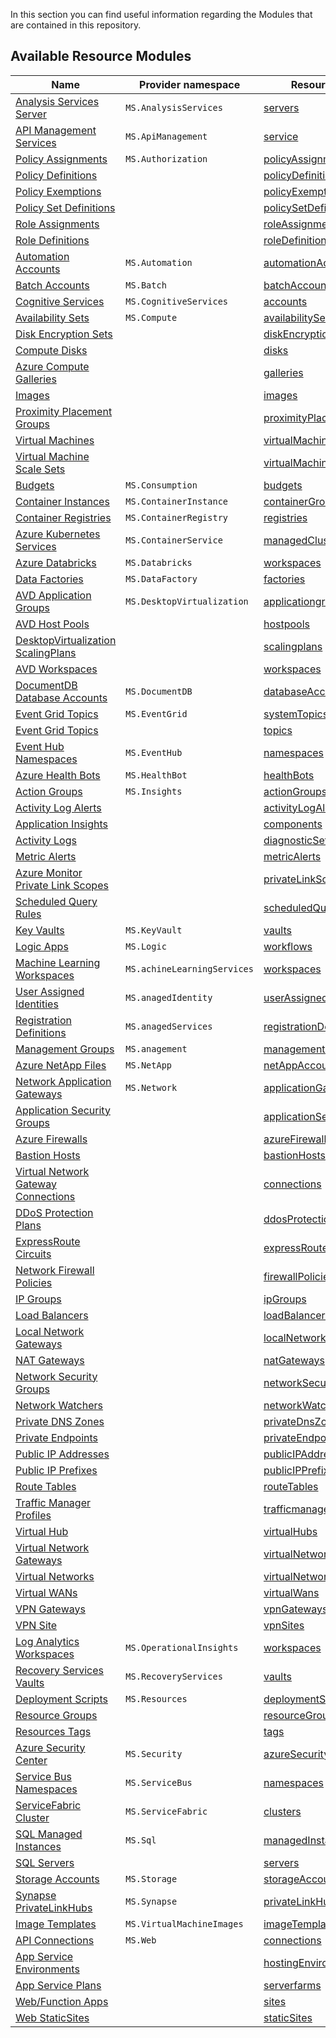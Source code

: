 In this section you can find useful information regarding the Modules that are contained in this repository.

## Available Resource Modules

| Name | Provider namespace | Resource Type |
| - | - | - |
| [Analysis Services Server](https://github.com/akata72/ResourceModules/tree/main/arm/Microsoft.AnalysisServices/servers) | `MS.AnalysisServices` | [servers](https://github.com/akata72/ResourceModules/tree/main/arm/Microsoft.AnalysisServices/servers) |
| [API Management Services](https://github.com/akata72/ResourceModules/tree/main/arm/Microsoft.ApiManagement/service) | `MS.ApiManagement` | [service](https://github.com/akata72/ResourceModules/tree/main/arm/Microsoft.ApiManagement/service) |
| [Policy Assignments](https://github.com/akata72/ResourceModules/tree/main/arm/Microsoft.Authorization/policyAssignments) | `MS.Authorization` | [policyAssignments](https://github.com/akata72/ResourceModules/tree/main/arm/Microsoft.Authorization/policyAssignments) |
| [Policy Definitions](https://github.com/akata72/ResourceModules/tree/main/arm/Microsoft.Authorization/policyDefinitions) |  | [policyDefinitions](https://github.com/akata72/ResourceModules/tree/main/arm/Microsoft.Authorization/policyDefinitions) |
| [Policy Exemptions](https://github.com/akata72/ResourceModules/tree/main/arm/Microsoft.Authorization/policyExemptions) |  | [policyExemptions](https://github.com/akata72/ResourceModules/tree/main/arm/Microsoft.Authorization/policyExemptions) |
| [Policy Set Definitions](https://github.com/akata72/ResourceModules/tree/main/arm/Microsoft.Authorization/policySetDefinitions) |  | [policySetDefinitions](https://github.com/akata72/ResourceModules/tree/main/arm/Microsoft.Authorization/policySetDefinitions) |
| [Role Assignments](https://github.com/akata72/ResourceModules/tree/main/arm/Microsoft.Authorization/roleAssignments) |  | [roleAssignments](https://github.com/akata72/ResourceModules/tree/main/arm/Microsoft.Authorization/roleAssignments) |
| [Role Definitions](https://github.com/akata72/ResourceModules/tree/main/arm/Microsoft.Authorization/roleDefinitions) |  | [roleDefinitions](https://github.com/akata72/ResourceModules/tree/main/arm/Microsoft.Authorization/roleDefinitions) |
| [Automation Accounts](https://github.com/akata72/ResourceModules/tree/main/arm/Microsoft.Automation/automationAccounts) | `MS.Automation` | [automationAccounts](https://github.com/akata72/ResourceModules/tree/main/arm/Microsoft.Automation/automationAccounts) |
| [Batch Accounts](https://github.com/akata72/ResourceModules/tree/main/arm/Microsoft.Batch/batchAccounts) | `MS.Batch` | [batchAccounts](https://github.com/akata72/ResourceModules/tree/main/arm/Microsoft.Batch/batchAccounts) |
| [Cognitive Services](https://github.com/akata72/ResourceModules/tree/main/arm/Microsoft.CognitiveServices/accounts) | `MS.CognitiveServices` | [accounts](https://github.com/akata72/ResourceModules/tree/main/arm/Microsoft.CognitiveServices/accounts) |
| [Availability Sets](https://github.com/akata72/ResourceModules/tree/main/arm/Microsoft.Compute/availabilitySets) | `MS.Compute` | [availabilitySets](https://github.com/akata72/ResourceModules/tree/main/arm/Microsoft.Compute/availabilitySets) |
| [Disk Encryption Sets](https://github.com/akata72/ResourceModules/tree/main/arm/Microsoft.Compute/diskEncryptionSets) |  | [diskEncryptionSets](https://github.com/akata72/ResourceModules/tree/main/arm/Microsoft.Compute/diskEncryptionSets) |
| [Compute Disks](https://github.com/akata72/ResourceModules/tree/main/arm/Microsoft.Compute/disks) |  | [disks](https://github.com/akata72/ResourceModules/tree/main/arm/Microsoft.Compute/disks) |
| [Azure Compute Galleries](https://github.com/akata72/ResourceModules/tree/main/arm/Microsoft.Compute/galleries) |  | [galleries](https://github.com/akata72/ResourceModules/tree/main/arm/Microsoft.Compute/galleries) |
| [Images](https://github.com/akata72/ResourceModules/tree/main/arm/Microsoft.Compute/images) |  | [images](https://github.com/akata72/ResourceModules/tree/main/arm/Microsoft.Compute/images) |
| [Proximity Placement Groups](https://github.com/akata72/ResourceModules/tree/main/arm/Microsoft.Compute/proximityPlacementGroups) |  | [proximityPlacementGroups](https://github.com/akata72/ResourceModules/tree/main/arm/Microsoft.Compute/proximityPlacementGroups) |
| [Virtual Machines](https://github.com/akata72/ResourceModules/tree/main/arm/Microsoft.Compute/virtualMachines) |  | [virtualMachines](https://github.com/akata72/ResourceModules/tree/main/arm/Microsoft.Compute/virtualMachines) |
| [Virtual Machine Scale Sets](https://github.com/akata72/ResourceModules/tree/main/arm/Microsoft.Compute/virtualMachineScaleSets) |  | [virtualMachineScaleSets](https://github.com/akata72/ResourceModules/tree/main/arm/Microsoft.Compute/virtualMachineScaleSets) |
| [Budgets](https://github.com/akata72/ResourceModules/tree/main/arm/Microsoft.Consumption/budgets) | `MS.Consumption` | [budgets](https://github.com/akata72/ResourceModules/tree/main/arm/Microsoft.Consumption/budgets) |
| [Container Instances](https://github.com/akata72/ResourceModules/tree/main/arm/Microsoft.ContainerInstance/containerGroups) | `MS.ContainerInstance` | [containerGroups](https://github.com/akata72/ResourceModules/tree/main/arm/Microsoft.ContainerInstance/containerGroups) |
| [Container Registries](https://github.com/akata72/ResourceModules/tree/main/arm/Microsoft.ContainerRegistry/registries) | `MS.ContainerRegistry` | [registries](https://github.com/akata72/ResourceModules/tree/main/arm/Microsoft.ContainerRegistry/registries) |
| [Azure Kubernetes Services](https://github.com/akata72/ResourceModules/tree/main/arm/Microsoft.ContainerService/managedClusters) | `MS.ContainerService` | [managedClusters](https://github.com/akata72/ResourceModules/tree/main/arm/Microsoft.ContainerService/managedClusters) |
| [Azure Databricks](https://github.com/akata72/ResourceModules/tree/main/arm/Microsoft.Databricks/workspaces) | `MS.Databricks` | [workspaces](https://github.com/akata72/ResourceModules/tree/main/arm/Microsoft.Databricks/workspaces) |
| [Data Factories](https://github.com/akata72/ResourceModules/tree/main/arm/Microsoft.DataFactory/factories) | `MS.DataFactory` | [factories](https://github.com/akata72/ResourceModules/tree/main/arm/Microsoft.DataFactory/factories) |
| [AVD Application Groups](https://github.com/akata72/ResourceModules/tree/main/arm/Microsoft.DesktopVirtualization/applicationgroups) | `MS.DesktopVirtualization` | [applicationgroups](https://github.com/akata72/ResourceModules/tree/main/arm/Microsoft.DesktopVirtualization/applicationgroups) |
| [AVD Host Pools](https://github.com/akata72/ResourceModules/tree/main/arm/Microsoft.DesktopVirtualization/hostpools) |  | [hostpools](https://github.com/akata72/ResourceModules/tree/main/arm/Microsoft.DesktopVirtualization/hostpools) |
| [DesktopVirtualization ScalingPlans](https://github.com/akata72/ResourceModules/tree/main/arm/Microsoft.DesktopVirtualization/scalingplans) |  | [scalingplans](https://github.com/akata72/ResourceModules/tree/main/arm/Microsoft.DesktopVirtualization/scalingplans) |
| [AVD Workspaces](https://github.com/akata72/ResourceModules/tree/main/arm/Microsoft.DesktopVirtualization/workspaces) |  | [workspaces](https://github.com/akata72/ResourceModules/tree/main/arm/Microsoft.DesktopVirtualization/workspaces) |
| [DocumentDB Database Accounts](https://github.com/akata72/ResourceModules/tree/main/arm/Microsoft.DocumentDB/databaseAccounts) | `MS.DocumentDB` | [databaseAccounts](https://github.com/akata72/ResourceModules/tree/main/arm/Microsoft.DocumentDB/databaseAccounts) |
| [Event Grid Topics](https://github.com/akata72/ResourceModules/tree/main/arm/Microsoft.EventGrid/systemTopics) | `MS.EventGrid` | [systemTopics](https://github.com/akata72/ResourceModules/tree/main/arm/Microsoft.EventGrid/systemTopics) |
| [Event Grid Topics](https://github.com/akata72/ResourceModules/tree/main/arm/Microsoft.EventGrid/topics) |  | [topics](https://github.com/akata72/ResourceModules/tree/main/arm/Microsoft.EventGrid/topics) |
| [Event Hub Namespaces](https://github.com/akata72/ResourceModules/tree/main/arm/Microsoft.EventHub/namespaces) | `MS.EventHub` | [namespaces](https://github.com/akata72/ResourceModules/tree/main/arm/Microsoft.EventHub/namespaces) |
| [Azure Health Bots](https://github.com/akata72/ResourceModules/tree/main/arm/Microsoft.HealthBot/healthBots) | `MS.HealthBot` | [healthBots](https://github.com/akata72/ResourceModules/tree/main/arm/Microsoft.HealthBot/healthBots) |
| [Action Groups](https://github.com/akata72/ResourceModules/tree/main/arm/Microsoft.Insights/actionGroups) | `MS.Insights` | [actionGroups](https://github.com/akata72/ResourceModules/tree/main/arm/Microsoft.Insights/actionGroups) |
| [Activity Log Alerts](https://github.com/akata72/ResourceModules/tree/main/arm/Microsoft.Insights/activityLogAlerts) |  | [activityLogAlerts](https://github.com/akata72/ResourceModules/tree/main/arm/Microsoft.Insights/activityLogAlerts) |
| [Application Insights](https://github.com/akata72/ResourceModules/tree/main/arm/Microsoft.Insights/components) |  | [components](https://github.com/akata72/ResourceModules/tree/main/arm/Microsoft.Insights/components) |
| [Activity Logs](https://github.com/akata72/ResourceModules/tree/main/arm/Microsoft.Insights/diagnosticSettings) |  | [diagnosticSettings](https://github.com/akata72/ResourceModules/tree/main/arm/Microsoft.Insights/diagnosticSettings) |
| [Metric Alerts](https://github.com/akata72/ResourceModules/tree/main/arm/Microsoft.Insights/metricAlerts) |  | [metricAlerts](https://github.com/akata72/ResourceModules/tree/main/arm/Microsoft.Insights/metricAlerts) |
| [Azure Monitor Private Link Scopes](https://github.com/akata72/ResourceModules/tree/main/arm/Microsoft.Insights/privateLinkScopes) |  | [privateLinkScopes](https://github.com/akata72/ResourceModules/tree/main/arm/Microsoft.Insights/privateLinkScopes) |
| [Scheduled Query Rules](https://github.com/akata72/ResourceModules/tree/main/arm/Microsoft.Insights/scheduledQueryRules) |  | [scheduledQueryRules](https://github.com/akata72/ResourceModules/tree/main/arm/Microsoft.Insights/scheduledQueryRules) |
| [Key Vaults](https://github.com/akata72/ResourceModules/tree/main/arm/Microsoft.KeyVault/vaults) | `MS.KeyVault` | [vaults](https://github.com/akata72/ResourceModules/tree/main/arm/Microsoft.KeyVault/vaults) |
| [Logic Apps](https://github.com/akata72/ResourceModules/tree/main/arm/Microsoft.Logic/workflows) | `MS.Logic` | [workflows](https://github.com/akata72/ResourceModules/tree/main/arm/Microsoft.Logic/workflows) |
| [Machine Learning Workspaces](https://github.com/akata72/ResourceModules/tree/main/arm/Microsoft.MachineLearningServices/workspaces) | `MS.achineLearningServices` | [workspaces](https://github.com/akata72/ResourceModules/tree/main/arm/Microsoft.MachineLearningServices/workspaces) |
| [User Assigned Identities](https://github.com/akata72/ResourceModules/tree/main/arm/Microsoft.ManagedIdentity/userAssignedIdentities) | `MS.anagedIdentity` | [userAssignedIdentities](https://github.com/akata72/ResourceModules/tree/main/arm/Microsoft.ManagedIdentity/userAssignedIdentities) |
| [Registration Definitions](https://github.com/akata72/ResourceModules/tree/main/arm/Microsoft.ManagedServices/registrationDefinitions) | `MS.anagedServices` | [registrationDefinitions](https://github.com/akata72/ResourceModules/tree/main/arm/Microsoft.ManagedServices/registrationDefinitions) |
| [Management Groups](https://github.com/akata72/ResourceModules/tree/main/arm/Microsoft.Management/managementGroups) | `MS.anagement` | [managementGroups](https://github.com/akata72/ResourceModules/tree/main/arm/Microsoft.Management/managementGroups) |
| [Azure NetApp Files](https://github.com/akata72/ResourceModules/tree/main/arm/Microsoft.NetApp/netAppAccounts) | `MS.NetApp` | [netAppAccounts](https://github.com/akata72/ResourceModules/tree/main/arm/Microsoft.NetApp/netAppAccounts) |
| [Network Application Gateways](https://github.com/akata72/ResourceModules/tree/main/arm/Microsoft.Network/applicationGateways) | `MS.Network` | [applicationGateways](https://github.com/akata72/ResourceModules/tree/main/arm/Microsoft.Network/applicationGateways) |
| [Application Security Groups](https://github.com/akata72/ResourceModules/tree/main/arm/Microsoft.Network/applicationSecurityGroups) |  | [applicationSecurityGroups](https://github.com/akata72/ResourceModules/tree/main/arm/Microsoft.Network/applicationSecurityGroups) |
| [Azure Firewalls](https://github.com/akata72/ResourceModules/tree/main/arm/Microsoft.Network/azureFirewalls) |  | [azureFirewalls](https://github.com/akata72/ResourceModules/tree/main/arm/Microsoft.Network/azureFirewalls) |
| [Bastion Hosts](https://github.com/akata72/ResourceModules/tree/main/arm/Microsoft.Network/bastionHosts) |  | [bastionHosts](https://github.com/akata72/ResourceModules/tree/main/arm/Microsoft.Network/bastionHosts) |
| [Virtual Network Gateway Connections](https://github.com/akata72/ResourceModules/tree/main/arm/Microsoft.Network/connections) |  | [connections](https://github.com/akata72/ResourceModules/tree/main/arm/Microsoft.Network/connections) |
| [DDoS Protection Plans](https://github.com/akata72/ResourceModules/tree/main/arm/Microsoft.Network/ddosProtectionPlans) |  | [ddosProtectionPlans](https://github.com/akata72/ResourceModules/tree/main/arm/Microsoft.Network/ddosProtectionPlans) |
| [ExpressRoute Circuits](https://github.com/akata72/ResourceModules/tree/main/arm/Microsoft.Network/expressRouteCircuits) |  | [expressRouteCircuits](https://github.com/akata72/ResourceModules/tree/main/arm/Microsoft.Network/expressRouteCircuits) |
| [Network Firewall Policies](https://github.com/akata72/ResourceModules/tree/main/arm/Microsoft.Network/firewallPolicies) |  | [firewallPolicies](https://github.com/akata72/ResourceModules/tree/main/arm/Microsoft.Network/firewallPolicies) |
| [IP Groups](https://github.com/akata72/ResourceModules/tree/main/arm/Microsoft.Network/ipGroups) |  | [ipGroups](https://github.com/akata72/ResourceModules/tree/main/arm/Microsoft.Network/ipGroups) |
| [Load Balancers](https://github.com/akata72/ResourceModules/tree/main/arm/Microsoft.Network/loadBalancers) |  | [loadBalancers](https://github.com/akata72/ResourceModules/tree/main/arm/Microsoft.Network/loadBalancers) |
| [Local Network Gateways](https://github.com/akata72/ResourceModules/tree/main/arm/Microsoft.Network/localNetworkGateways) |  | [localNetworkGateways](https://github.com/akata72/ResourceModules/tree/main/arm/Microsoft.Network/localNetworkGateways) |
| [NAT Gateways](https://github.com/akata72/ResourceModules/tree/main/arm/Microsoft.Network/natGateways) |  | [natGateways](https://github.com/akata72/ResourceModules/tree/main/arm/Microsoft.Network/natGateways) |
| [Network Security Groups](https://github.com/akata72/ResourceModules/tree/main/arm/Microsoft.Network/networkSecurityGroups) |  | [networkSecurityGroups](https://github.com/akata72/ResourceModules/tree/main/arm/Microsoft.Network/networkSecurityGroups) |
| [Network Watchers](https://github.com/akata72/ResourceModules/tree/main/arm/Microsoft.Network/networkWatchers) |  | [networkWatchers](https://github.com/akata72/ResourceModules/tree/main/arm/Microsoft.Network/networkWatchers) |
| [Private DNS Zones](https://github.com/akata72/ResourceModules/tree/main/arm/Microsoft.Network/privateDnsZones) |  | [privateDnsZones](https://github.com/akata72/ResourceModules/tree/main/arm/Microsoft.Network/privateDnsZones) |
| [Private Endpoints](https://github.com/akata72/ResourceModules/tree/main/arm/Microsoft.Network/privateEndpoints) |  | [privateEndpoints](https://github.com/akata72/ResourceModules/tree/main/arm/Microsoft.Network/privateEndpoints) |
| [Public IP Addresses](https://github.com/akata72/ResourceModules/tree/main/arm/Microsoft.Network/publicIPAddresses) |  | [publicIPAddresses](https://github.com/akata72/ResourceModules/tree/main/arm/Microsoft.Network/publicIPAddresses) |
| [Public IP Prefixes](https://github.com/akata72/ResourceModules/tree/main/arm/Microsoft.Network/publicIPPrefixes) |  | [publicIPPrefixes](https://github.com/akata72/ResourceModules/tree/main/arm/Microsoft.Network/publicIPPrefixes) |
| [Route Tables](https://github.com/akata72/ResourceModules/tree/main/arm/Microsoft.Network/routeTables) |  | [routeTables](https://github.com/akata72/ResourceModules/tree/main/arm/Microsoft.Network/routeTables) |
| [Traffic Manager Profiles](https://github.com/akata72/ResourceModules/tree/main/arm/Microsoft.Network/trafficmanagerprofiles) |  | [trafficmanagerprofiles](https://github.com/akata72/ResourceModules/tree/main/arm/Microsoft.Network/trafficmanagerprofiles) |
| [Virtual Hub](https://github.com/akata72/ResourceModules/tree/main/arm/Microsoft.Network/virtualHubs) |  | [virtualHubs](https://github.com/akata72/ResourceModules/tree/main/arm/Microsoft.Network/virtualHubs) |
| [Virtual Network Gateways](https://github.com/akata72/ResourceModules/tree/main/arm/Microsoft.Network/virtualNetworkGateways) |  | [virtualNetworkGateways](https://github.com/akata72/ResourceModules/tree/main/arm/Microsoft.Network/virtualNetworkGateways) |
| [Virtual Networks](https://github.com/akata72/ResourceModules/tree/main/arm/Microsoft.Network/virtualNetworks) |  | [virtualNetworks](https://github.com/akata72/ResourceModules/tree/main/arm/Microsoft.Network/virtualNetworks) |
| [Virtual WANs](https://github.com/akata72/ResourceModules/tree/main/arm/Microsoft.Network/virtualWans) |  | [virtualWans](https://github.com/akata72/ResourceModules/tree/main/arm/Microsoft.Network/virtualWans) |
| [VPN Gateways](https://github.com/akata72/ResourceModules/tree/main/arm/Microsoft.Network/vpnGateways) |  | [vpnGateways](https://github.com/akata72/ResourceModules/tree/main/arm/Microsoft.Network/vpnGateways) |
| [VPN Site](https://github.com/akata72/ResourceModules/tree/main/arm/Microsoft.Network/vpnSites) |  | [vpnSites](https://github.com/akata72/ResourceModules/tree/main/arm/Microsoft.Network/vpnSites) |
| [Log Analytics Workspaces](https://github.com/akata72/ResourceModules/tree/main/arm/Microsoft.OperationalInsights/workspaces) | `MS.OperationalInsights` | [workspaces](https://github.com/akata72/ResourceModules/tree/main/arm/Microsoft.OperationalInsights/workspaces) |
| [Recovery Services Vaults](https://github.com/akata72/ResourceModules/tree/main/arm/Microsoft.RecoveryServices/vaults) | `MS.RecoveryServices` | [vaults](https://github.com/akata72/ResourceModules/tree/main/arm/Microsoft.RecoveryServices/vaults) |
| [Deployment Scripts](https://github.com/akata72/ResourceModules/tree/main/arm/Microsoft.Resources/deploymentScripts) | `MS.Resources` | [deploymentScripts](https://github.com/akata72/ResourceModules/tree/main/arm/Microsoft.Resources/deploymentScripts) |
| [Resource Groups](https://github.com/akata72/ResourceModules/tree/main/arm/Microsoft.Resources/resourceGroups) |  | [resourceGroups](https://github.com/akata72/ResourceModules/tree/main/arm/Microsoft.Resources/resourceGroups) |
| [Resources Tags](https://github.com/akata72/ResourceModules/tree/main/arm/Microsoft.Resources/tags) |  | [tags](https://github.com/akata72/ResourceModules/tree/main/arm/Microsoft.Resources/tags) |
| [Azure Security Center](https://github.com/akata72/ResourceModules/tree/main/arm/Microsoft.Security/azureSecurityCenter) | `MS.Security` | [azureSecurityCenter](https://github.com/akata72/ResourceModules/tree/main/arm/Microsoft.Security/azureSecurityCenter) |
| [Service Bus Namespaces](https://github.com/akata72/ResourceModules/tree/main/arm/Microsoft.ServiceBus/namespaces) | `MS.ServiceBus` | [namespaces](https://github.com/akata72/ResourceModules/tree/main/arm/Microsoft.ServiceBus/namespaces) |
| [ServiceFabric Cluster](https://github.com/akata72/ResourceModules/tree/main/arm/Microsoft.ServiceFabric/clusters) | `MS.ServiceFabric` | [clusters](https://github.com/akata72/ResourceModules/tree/main/arm/Microsoft.ServiceFabric/clusters) |
| [SQL Managed Instances](https://github.com/akata72/ResourceModules/tree/main/arm/Microsoft.Sql/managedInstances) | `MS.Sql` | [managedInstances](https://github.com/akata72/ResourceModules/tree/main/arm/Microsoft.Sql/managedInstances) |
| [SQL Servers](https://github.com/akata72/ResourceModules/tree/main/arm/Microsoft.Sql/servers) |  | [servers](https://github.com/akata72/ResourceModules/tree/main/arm/Microsoft.Sql/servers) |
| [Storage Accounts](https://github.com/akata72/ResourceModules/tree/main/arm/Microsoft.Storage/storageAccounts) | `MS.Storage` | [storageAccounts](https://github.com/akata72/ResourceModules/tree/main/arm/Microsoft.Storage/storageAccounts) |
| [Synapse PrivateLinkHubs](https://github.com/akata72/ResourceModules/tree/main/arm/Microsoft.Synapse/privateLinkHubs) | `MS.Synapse` | [privateLinkHubs](https://github.com/akata72/ResourceModules/tree/main/arm/Microsoft.Synapse/privateLinkHubs) |
| [Image Templates](https://github.com/akata72/ResourceModules/tree/main/arm/Microsoft.VirtualMachineImages/imageTemplates) | `MS.VirtualMachineImages` | [imageTemplates](https://github.com/akata72/ResourceModules/tree/main/arm/Microsoft.VirtualMachineImages/imageTemplates) |
| [API Connections](https://github.com/akata72/ResourceModules/tree/main/arm/Microsoft.Web/connections) | `MS.Web` | [connections](https://github.com/akata72/ResourceModules/tree/main/arm/Microsoft.Web/connections) |
| [App Service Environments](https://github.com/akata72/ResourceModules/tree/main/arm/Microsoft.Web/hostingEnvironments) |  | [hostingEnvironments](https://github.com/akata72/ResourceModules/tree/main/arm/Microsoft.Web/hostingEnvironments) |
| [App Service Plans](https://github.com/akata72/ResourceModules/tree/main/arm/Microsoft.Web/serverfarms) |  | [serverfarms](https://github.com/akata72/ResourceModules/tree/main/arm/Microsoft.Web/serverfarms) |
| [Web/Function Apps](https://github.com/akata72/ResourceModules/tree/main/arm/Microsoft.Web/sites) |  | [sites](https://github.com/akata72/ResourceModules/tree/main/arm/Microsoft.Web/sites) |
| [Web StaticSites](https://github.com/akata72/ResourceModules/tree/main/arm/Microsoft.Web/staticSites) |  | [staticSites](https://github.com/akata72/ResourceModules/tree/main/arm/Microsoft.Web/staticSites) |
